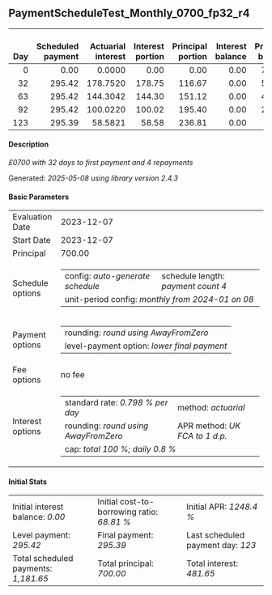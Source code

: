 <h2>PaymentScheduleTest_Monthly_0700_fp32_r4</h2>
<table>
    <thead style="vertical-align: bottom;">
        <th style="text-align: right;">Day</th>
        <th style="text-align: right;">Scheduled payment</th>
        <th style="text-align: right;">Actuarial interest</th>
        <th style="text-align: right;">Interest portion</th>
        <th style="text-align: right;">Principal portion</th>
        <th style="text-align: right;">Interest balance</th>
        <th style="text-align: right;">Principal balance</th>
        <th style="text-align: right;">Total actuarial interest</th>
        <th style="text-align: right;">Total interest</th>
        <th style="text-align: right;">Total principal</th>
    </thead>
    <tr style="text-align: right;">
        <td class="ci00">0</td>
        <td class="ci01" style="white-space: nowrap;">0.00</td>
        <td class="ci02">0.0000</td>
        <td class="ci03">0.00</td>
        <td class="ci04">0.00</td>
        <td class="ci05">0.00</td>
        <td class="ci06">700.00</td>
        <td class="ci07">0.0000</td>
        <td class="ci08">0.00</td>
        <td class="ci09">0.00</td>
    </tr>
    <tr style="text-align: right;">
        <td class="ci00">32</td>
        <td class="ci01" style="white-space: nowrap;">295.42</td>
        <td class="ci02">178.7520</td>
        <td class="ci03">178.75</td>
        <td class="ci04">116.67</td>
        <td class="ci05">0.00</td>
        <td class="ci06">583.33</td>
        <td class="ci07">178.7520</td>
        <td class="ci08">178.75</td>
        <td class="ci09">116.67</td>
    </tr>
    <tr style="text-align: right;">
        <td class="ci00">63</td>
        <td class="ci01" style="white-space: nowrap;">295.42</td>
        <td class="ci02">144.3042</td>
        <td class="ci03">144.30</td>
        <td class="ci04">151.12</td>
        <td class="ci05">0.00</td>
        <td class="ci06">432.21</td>
        <td class="ci07">323.0562</td>
        <td class="ci08">323.05</td>
        <td class="ci09">267.79</td>
    </tr>
    <tr style="text-align: right;">
        <td class="ci00">92</td>
        <td class="ci01" style="white-space: nowrap;">295.42</td>
        <td class="ci02">100.0220</td>
        <td class="ci03">100.02</td>
        <td class="ci04">195.40</td>
        <td class="ci05">0.00</td>
        <td class="ci06">236.81</td>
        <td class="ci07">423.0782</td>
        <td class="ci08">423.07</td>
        <td class="ci09">463.19</td>
    </tr>
    <tr style="text-align: right;">
        <td class="ci00">123</td>
        <td class="ci01" style="white-space: nowrap;">295.39</td>
        <td class="ci02">58.5821</td>
        <td class="ci03">58.58</td>
        <td class="ci04">236.81</td>
        <td class="ci05">0.00</td>
        <td class="ci06">0.00</td>
        <td class="ci07">481.6603</td>
        <td class="ci08">481.65</td>
        <td class="ci09">700.00</td>
    </tr>
</table>
<h4>Description</h4>
<p><i>£0700 with 32 days to first payment and 4 repayments</i></p>
<p>Generated: <i>2025-05-08 using library version 2.4.3</i></p>
<h4>Basic Parameters</h4>
<table>
    <tr>
        <td>Evaluation Date</td>
        <td>2023-12-07</td>
    </tr>
    <tr>
        <td>Start Date</td>
        <td>2023-12-07</td>
    </tr>
    <tr>
        <td>Principal</td>
        <td>700.00</td>
    </tr>
    <tr>
        <td>Schedule options</td>
        <td>
            <table>
                <tr>
                    <td>config: <i>auto-generate schedule</i></td>
                    <td>schedule length: <i><i>payment count</i> 4</i></td>
                </tr>
                <tr>
                    <td colspan="2" style="white-space: nowrap;">unit-period config: <i>monthly from 2024-01 on 08</i></td>
                </tr>
            </table>
        </td>
    </tr>
    <tr>
        <td>Payment options</td>
        <td>
            <table>
                <tr>
                    <td>rounding: <i>round using AwayFromZero</i></td>
                </tr>
                <tr>
                    <td>level-payment option: <i>lower&nbsp;final&nbsp;payment</i></td>
                </tr>
            </table>
        </td>
    </tr>
    <tr>
        <td>Fee options</td>
        <td>no fee
        </td>
    </tr>
    <tr>
        <td>Interest options</td>
        <td>
            <table>
                <tr>
                    <td>standard rate: <i>0.798 % per day</i></td>
                    <td>method: <i>actuarial</i></td>
                </tr>
                <tr>
                    <td>rounding: <i>round using AwayFromZero</i></td>
                    <td>APR method: <i>UK FCA to 1 d.p.</i></td>
                </tr>
                <tr>
                    <td colspan="2">cap: <i>total 100 %; daily 0.8 %</td>
                </tr>
            </table>
        </td>
    </tr>
</table>
<h4>Initial Stats</h4>
<table>
    <tr>
        <td>Initial interest balance: <i>0.00</i></td>
        <td>Initial cost-to-borrowing ratio: <i>68.81 %</i></td>
        <td>Initial APR: <i>1248.4 %</i></td>
    </tr>
    <tr>
        <td>Level payment: <i>295.42</i></td>
        <td>Final payment: <i>295.39</i></td>
        <td>Last scheduled payment day: <i>123</i></td>
    </tr>
    <tr>
        <td>Total scheduled payments: <i>1,181.65</i></td>
        <td>Total principal: <i>700.00</i></td>
        <td>Total interest: <i>481.65</i></td>
    </tr>
</table>